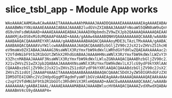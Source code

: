 # slice_tsbl_app - Module App works

    WAoAAAACAAMGAwACAwAAAAITAAAAAwAAAhMAAAAJAAADDQAAAAEAAAAAAAAEAgAAAAEABAAJ
    AAAABWNsYXNzAAAAEAAAAAIABAAJAAAAB2ludGVnZXIABAAJAAAAFnNoaW55QWN0aW9uQnV0
    dG9uVmFsdWUAAAD+AAAAEAAAAAEABAAJAAAADXNpbmdsZV9wZXJpb2QAAAAQAAAAAQAEAAkA
    AAAKMjAxOS0xMi0zMQAAAP4AAAD+AAAA/gAAAw4AAAABQNHVQAAAAAAAAAQCAAAB/wAAABAA
    AAABAAQACQAAAAREYXRlAAAA/gAAABAAAAABAAQACQAAAAoyMDE3LTAzLTMxAAAA/gAABAIA
    AAABAAQACQAAAAVuYW1lcwAAABAAAAAJAAQACQAAAB5zbGljZV90c2JsX21vZHVsZS1hcHBs
    eV9maWx0ZXIABAAJAAAAG3NsaWNlX3RzYmxfbW9kdWxlLWRhdGVfdHlwZQAEAAkAAAAac2xp
    Y2VfdHNibF9tb2R1bGUtZW5kX2RhdGUABAAJAAAAHHNsaWNlX3RzYmxfbW9kdWxlLWZvY3Vz
    X3ZhcnMABAAJAAAAF3NsaWNlX3RzYmxfbW9kdWxlLWluZGNkAAQACQAAABhzbGljZV90c2Js
    X21vZHVsZS1wZXJpb2QABAAJAAAAHXNsaWNlX3RzYmxfbW9kdWxlLXJlcG9ydF9kYXRlAAQA
    CQAAABxzbGljZV90c2JsX21vZHVsZS1zdGFydF9kYXRlAAQACQAAABdzbGljZV90c2JsX21v
    ZHVsZS1zdGtjZAAAAP4AAAITAAAAAQAAABAAAAABAAQACQAAAC5DdXJyZW50IGRhdGFzZXQ6
    IDM5OTE4IGNhc2VzIHdpdGggMTAgdmFyaWFibGVzAAAEAgAAAv8AAAAQAAAAAQAEAAkAAAAd
    c2xpY2VfdHNibF9tb2R1bGUtc3RhdHVzX3RleHQAAAD+AAACEwAAAAAAAAQCAAAC/wAAABAA
    AAAAAAAA/gAABAIAAAL/AAAAEAAAAAMABAAJAAAABWlucHV0AAQACQAAAAZvdXRwdXQABAAJ
    AAAABmV4cG9ydAAAAP4=

